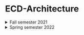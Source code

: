# ECD-Architecture
 
<details><summary>Fall semester 2021</summary>

 * [Lab 2](https://github.com/Nikiroiduk/ECD-Architecture/tree/main/LAB2) - Data definition. Assembler program structure
 * [Lab 3](https://github.com/Nikiroiduk/ECD-Architecture/tree/main/LAB3) - General purpose commands. Arithmetic commands
 * [Lab 4](https://github.com/Nikiroiduk/ECD-Architecture/tree/main/LAB4) - Programming tasks with branching. Description and call of procedures
 * [Lab 5](https://github.com/Nikiroiduk/ECD-Architecture/tree/main/LAB5) - Programming tasks with cycles
 * [Lab 6](https://github.com/Nikiroiduk/ECD-Architecture/tree/main/LAB6) - Bit manipulation commands
 * [Lab 7](https://github.com/Nikiroiduk/ECD-Architecture/tree/main/LAB7) - Row and table processing commands

</details>

<details><summary>Spring semester 2022</summary>

</details>

